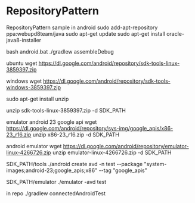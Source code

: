 # RepositoryPattern
RepositoryPattern sample in android
sudo add-apt-repository ppa:webupd8team/java
sudo apt-get update
sudo apt-get install oracle-java8-installer

bash android.bat
./gradlew assembleDebug

ubuntu
wget https://dl.google.com/android/repository/sdk-tools-linux-3859397.zip

windows
wget https://dl.google.com/android/repository/sdk-tools-windows-3859397.zip

sudo apt-get install unzip

unzip sdk-tools-linux-3859397.zip -d SDK_PATH

emulator android 23 google api
wget https://dl.google.com/android/repository/sys-img/google_apis/x86-23_r16.zip
unzip x86-23_r16.zip -d SDK_PATH

android emulator
wget https://dl.google.com/android/repository/emulator-linux-4266726.zip
unzip emulator-linux-4266726.zip -d SDK_PATH

SDK_PATH/tools ./android create avd -n test --package "system-images;android-23;google_apis;x86" --tag "google_apis"

SDK_PATH/emulator ./emulator -avd test

in repo ./gradlew connectedAndroidTest

